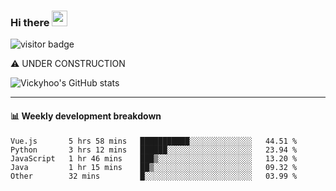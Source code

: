 ### Hi there <a href="https://www.gautamkrishnar.com/"><img src="https://media.giphy.com/media/hvRJCLFzcasrR4ia7z/giphy.gif" width="25px"></a>

![visitor badge](https://visitor-badge.glitch.me/badge?page_id=vickyhoo.vickyhoo&left_color=black&right_color=cornflowerblue)

⚠️ UNDER CONSTRUCTION

![Vickyhoo's GitHub stats](https://github-readme-stats.vercel.app/api?username=vickyhoo&theme=react&show_icons=true&count_private=true)

---

#### :bar_chart: Weekly development breakdown

<!--START_SECTION:waka-->

```text
Vue.js       5 hrs 58 mins   ███████████░░░░░░░░░░░░░░   44.51 %
Python       3 hrs 12 mins   ██████░░░░░░░░░░░░░░░░░░░   23.94 %
JavaScript   1 hr 46 mins    ███▒░░░░░░░░░░░░░░░░░░░░░   13.20 %
Java         1 hr 15 mins    ██▒░░░░░░░░░░░░░░░░░░░░░░   09.32 %
Other        32 mins         █░░░░░░░░░░░░░░░░░░░░░░░░   03.99 %
```

<!--END_SECTION:waka-->


<!--
**vickyhoo/vickyhoo** is a ✨ _special_ ✨ repository because its `README.md` (this file) appears on your GitHub profile.

Here are some ideas to get you started:

- 🔭 I’m currently working on ...
- 🌱 I’m currently learning ...
- 👯 I’m looking to collaborate on ...
- 🤔 I’m looking for help with ...
- 💬 Ask me about ...
- 📫 How to reach me: ...
- 😄 Pronouns: ...
- ⚡ Fun fact: ...
-->
